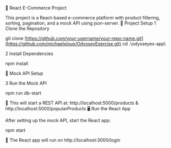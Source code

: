 🚀 React E-Commerce Project

This project is a React-based e-commerce platform with product filtering, sorting, pagination, and a mock API using json-server.
🔧 Project Setup
1 Clone the Repository

git clone [https://github.com/your-username/your-repo-name.git](https://github.com/michaelxioup/OdysseyExercise.git)
cd .\odysseyex-app\

2 Install Dependencies

npm install

🛒 Mock API Setup

3 Run the Mock API

npm run db-start

📍 This will start a REST API at: http://localhost:5000/products &  http://localhost:5000/popularProducts
🖥 Run the React App

After setting up the mock API, start the React app:

npm start

📍 The React app will run on http://localhost:3000/login
